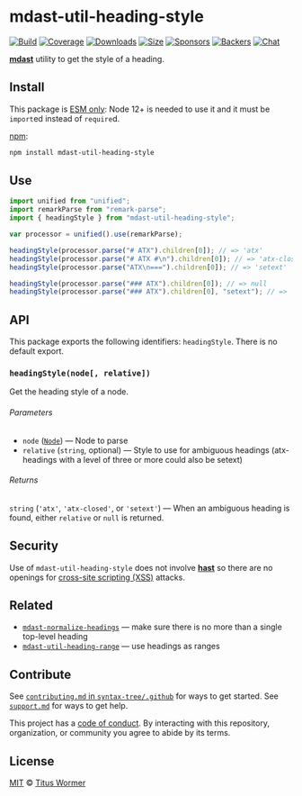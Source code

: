# mdast-util-heading-style

[![Build][build-badge]][build] [![Coverage][coverage-badge]][coverage]
[![Downloads][downloads-badge]][downloads] [![Size][size-badge]][size]
[![Sponsors][sponsors-badge]][collective]
[![Backers][backers-badge]][collective] [![Chat][chat-badge]][chat]

[**mdast**][mdast] utility to get the style of a heading.

## Install

This package is
[ESM only](https://gist.github.com/sindresorhus/a39789f98801d908bbc7ff3ecc99d99c):
Node 12+ is needed to use it and it must be `import`ed instead of `require`d.

[npm][npm]:

```sh
npm install mdast-util-heading-style
```

## Use

```js
import unified from "unified";
import remarkParse from "remark-parse";
import { headingStyle } from "mdast-util-heading-style";

var processor = unified().use(remarkParse);

headingStyle(processor.parse("# ATX").children[0]); // => 'atx'
headingStyle(processor.parse("# ATX #\n").children[0]); // => 'atx-closed'
headingStyle(processor.parse("ATX\n===").children[0]); // => 'setext'

headingStyle(processor.parse("### ATX").children[0]); // => null
headingStyle(processor.parse("### ATX").children[0], "setext"); // => 'setext'
```

## API

This package exports the following identifiers: `headingStyle`. There is no
default export.

### `headingStyle(node[, relative])`

Get the heading style of a node.

###### Parameters

- `node` ([`Node`][node]) — Node to parse
- `relative` (`string`, optional) — Style to use for ambiguous headings
  (atx-headings with a level of three or more could also be setext)

###### Returns

`string` (`'atx'`, `'atx-closed'`, or `'setext'`) — When an ambiguous heading is
found, either `relative` or `null` is returned.

## Security

Use of `mdast-util-heading-style` does not involve [**hast**][hast] so there are
no openings for [cross-site scripting (XSS)][xss] attacks.

## Related

- [`mdast-normalize-headings`](https://github.com/syntax-tree/mdast-normalize-headings)
  — make sure there is no more than a single top-level heading
- [`mdast-util-heading-range`](https://github.com/syntax-tree/mdast-util-heading-range)
  — use headings as ranges

## Contribute

See [`contributing.md` in `syntax-tree/.github`][contributing] for ways to get
started. See [`support.md`][support] for ways to get help.

This project has a [code of conduct][coc]. By interacting with this repository,
organization, or community you agree to abide by its terms.

## License

[MIT][license] © [Titus Wormer][author]

<!-- Definitions -->

[build-badge]: https://github.com/syntax-tree/mdast-util-heading-style/workflows/main/badge.svg
[build]: https://github.com/syntax-tree/mdast-util-heading-style/actions
[coverage-badge]: https://img.shields.io/codecov/c/github/syntax-tree/mdast-util-heading-style.svg
[coverage]: https://codecov.io/github/syntax-tree/mdast-util-heading-style
[downloads-badge]: https://img.shields.io/npm/dm/mdast-util-heading-style.svg
[downloads]: https://www.npmjs.com/package/mdast-util-heading-style
[size-badge]: https://img.shields.io/bundlephobia/minzip/mdast-util-heading-style.svg
[size]: https://bundlephobia.com/result?p=mdast-util-heading-style
[sponsors-badge]: https://opencollective.com/unified/sponsors/badge.svg
[backers-badge]: https://opencollective.com/unified/backers/badge.svg
[collective]: https://opencollective.com/unified
[chat-badge]: https://img.shields.io/badge/chat-discussions-success.svg
[chat]: https://github.com/syntax-tree/unist/discussions
[license]: license
[author]: https://wooorm.com
[npm]: https://docs.npmjs.com/cli/install
[contributing]: https://github.com/syntax-tree/.github/blob/HEAD/contributing.md
[support]: https://github.com/syntax-tree/.github/blob/HEAD/support.md
[coc]: https://github.com/syntax-tree/.github/blob/HEAD/code-of-conduct.md
[mdast]: https://github.com/syntax-tree/mdast
[node]: https://github.com/syntax-tree/unist#node
[xss]: https://en.wikipedia.org/wiki/Cross-site_scripting
[hast]: https://github.com/syntax-tree/hast
